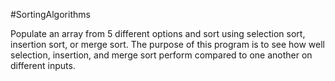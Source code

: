#SortingAlgorithms

Populate an array from 5 different options and sort using selection sort, insertion sort, or merge sort.
The purpose of this program is to see how well selection, insertion, and merge sort perform compared to one another on different inputs. 
